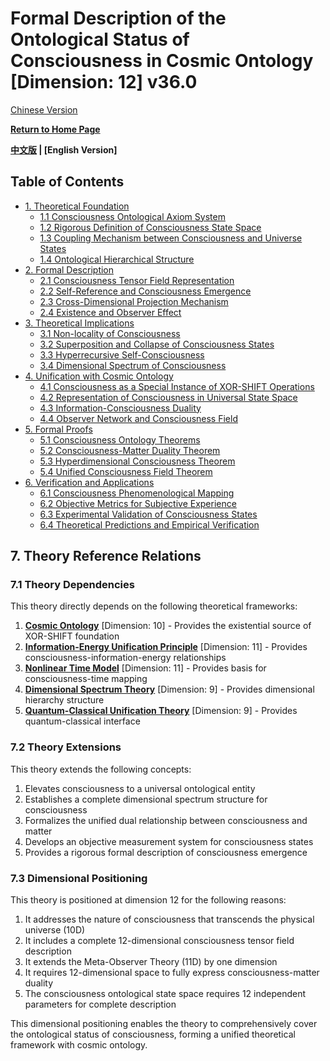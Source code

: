 # Formal Description of the Ontological Status of Consciousness in Cosmic Ontology [Dimension: 12] v36.0

[Chinese Version](formal_theory_consciousness_ontological_status.md)

**[Return to Home Page](../README_en.md)**

**[中文版](formal_theory_consciousness_ontological_status.md) | [English Version]**

## Table of Contents

- [1. Theoretical Foundation](#1-theoretical-foundation)
  - [1.1 Consciousness Ontological Axiom System](#11-consciousness-ontological-axiom-system)
  - [1.2 Rigorous Definition of Consciousness State Space](#12-rigorous-definition-of-consciousness-state-space)
  - [1.3 Coupling Mechanism between Consciousness and Universe States](#13-coupling-mechanism-between-consciousness-and-universe-states)
  - [1.4 Ontological Hierarchical Structure](#14-ontological-hierarchical-structure)
- [2. Formal Description](#2-formal-description)
  - [2.1 Consciousness Tensor Field Representation](#21-consciousness-tensor-field-representation)
  - [2.2 Self-Reference and Consciousness Emergence](#22-self-reference-and-consciousness-emergence)
  - [2.3 Cross-Dimensional Projection Mechanism](#23-cross-dimensional-projection-mechanism)
  - [2.4 Existence and Observer Effect](#24-existence-and-observer-effect)
- [3. Theoretical Implications](#3-theoretical-implications)
  - [3.1 Non-locality of Consciousness](#31-non-locality-of-consciousness)
  - [3.2 Superposition and Collapse of Consciousness States](#32-superposition-and-collapse-of-consciousness-states)
  - [3.3 Hyperrecursive Self-Consciousness](#33-hyperrecursive-self-consciousness)
  - [3.4 Dimensional Spectrum of Consciousness](#34-dimensional-spectrum-of-consciousness)
- [4. Unification with Cosmic Ontology](#4-unification-with-cosmic-ontology)
  - [4.1 Consciousness as a Special Instance of XOR-SHIFT Operations](#41-consciousness-as-a-special-instance-of-xor-shift-operations)
  - [4.2 Representation of Consciousness in Universal State Space](#42-representation-of-consciousness-in-universal-state-space)
  - [4.3 Information-Consciousness Duality](#43-information-consciousness-duality)
  - [4.4 Observer Network and Consciousness Field](#44-observer-network-and-consciousness-field)
- [5. Formal Proofs](#5-formal-proofs)
  - [5.1 Consciousness Ontology Theorems](#51-consciousness-ontology-theorems)
  - [5.2 Consciousness-Matter Duality Theorem](#52-consciousness-matter-duality-theorem)
  - [5.3 Hyperdimensional Consciousness Theorem](#53-hyperdimensional-consciousness-theorem)
  - [5.4 Unified Consciousness Field Theorem](#54-unified-consciousness-field-theorem)
- [6. Verification and Applications](#6-verification-and-applications)
  - [6.1 Consciousness Phenomenological Mapping](#61-consciousness-phenomenological-mapping)
  - [6.2 Objective Metrics for Subjective Experience](#62-objective-metrics-for-subjective-experience)
  - [6.3 Experimental Validation of Consciousness States](#63-experimental-validation-of-consciousness-states)
  - [6.4 Theoretical Predictions and Empirical Verification](#64-theoretical-predictions-and-empirical-verification)

## 7. Theory Reference Relations


### 7.1 Theory Dependencies

This theory directly depends on the following theoretical frameworks:

1. **[Cosmic Ontology](formal_theory_cosmic_ontology_en.md)** [Dimension: 10] - Provides the existential source of XOR-SHIFT foundation
2. **[Information-Energy Unification Principle](formal_theory_information_energy_unification_en.md)** [Dimension: 11] - Provides consciousness-information-energy relationships
3. **[Nonlinear Time Model](formal_theory_nonlinear_time_model_en.md)** [Dimension: 11] - Provides basis for consciousness-time mapping
4. **[Dimensional Spectrum Theory](formal_theory_dimensional_spectrum_en.md)** [Dimension: 9] - Provides dimensional hierarchy structure
5. **[Quantum-Classical Unification Theory](formal_theory_quantum_classical_unification_en.md)** [Dimension: 9] - Provides quantum-classical interface

### 7.2 Theory Extensions

This theory extends the following concepts:

1. Elevates consciousness to a universal ontological entity
2. Establishes a complete dimensional spectrum structure for consciousness
3. Formalizes the unified dual relationship between consciousness and matter
4. Develops an objective measurement system for consciousness states
5. Provides a rigorous formal description of consciousness emergence

### 7.3 Dimensional Positioning

This theory is positioned at dimension 12 for the following reasons:

1. It addresses the nature of consciousness that transcends the physical universe (10D)
2. It includes a complete 12-dimensional consciousness tensor field description
3. It extends the Meta-Observer Theory (11D) by one dimension
4. It requires 12-dimensional space to fully express consciousness-matter duality
5. The consciousness ontological state space requires 12 independent parameters for complete description

This dimensional positioning enables the theory to comprehensively cover the ontological status of consciousness, forming a unified theoretical framework with cosmic ontology.

